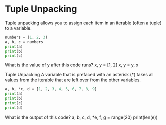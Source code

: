 # Tuple Unpacking
Tuple unpacking allows you to assign each item in an iterable (often a tuple) to a variable.

```py
numbers = (1, 2, 3)
a, b, c = numbers
print(a)
print(b)
print(c)

```

What is the value of y after this code runs?
x, y = [1, 2]
x, y = y, x


Tuple Unpacking
A variable that is prefaced with an asterisk (*) takes all values from the iterable that are left over from the other variables.

```py
a, b, *c, d = [1, 2, 3, 4, 5, 6, 7, 8, 9]
print(a)
print(b)
print(c)
print(d)

```

What is the output of this code?
a, b, c, d, *e, f, g = range(20)
print(len(e))


